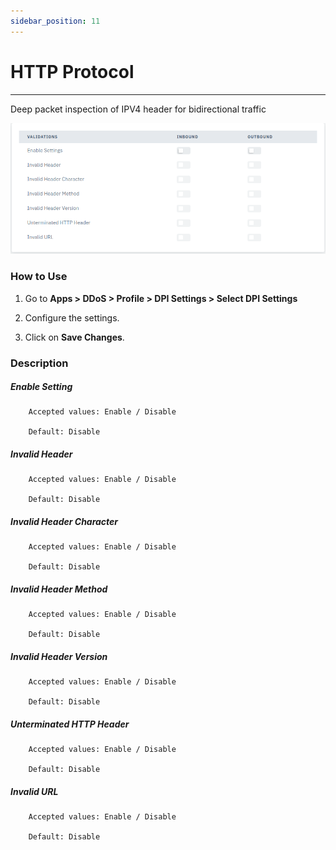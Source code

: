 ```yaml
---
sidebar_position: 11
---
```


# HTTP Protocol

---

Deep packet inspection of IPV4 header for bidirectional traffic

![dpi_settings](/img/ddos/v7/docs/httpProtocol.png)

### How to Use

1. Go to **Apps > DDoS > Profile > DPI Settings > Select DPI Settings**

2. Configure the settings.

3. Click on **Save Changes**.

### Description

##### **Enable Setting**

```
    Accepted values: Enable / Disable

    Default: Disable
```


##### **Invalid Header**

```
    Accepted values: Enable / Disable

    Default: Disable
```


##### **Invalid Header Character**

```
    Accepted values: Enable / Disable

    Default: Disable
```


##### **Invalid Header Method**

```
    Accepted values: Enable / Disable

    Default: Disable
```


##### **Invalid Header Version**

```
    Accepted values: Enable / Disable

    Default: Disable
```


##### **Unterminated HTTP Header**

```
    Accepted values: Enable / Disable

    Default: Disable
```


##### **Invalid URL**

```
    Accepted values: Enable / Disable

    Default: Disable
```

